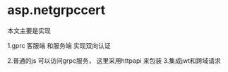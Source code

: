# asp.netgrpccert
本文主要是实现

1.gprc 客服端 和服务端 实现双向认证

2.普通的js 可以访问grpc服务， 这里采用httpapi 来包装
3.集成jwt和跨域请求
